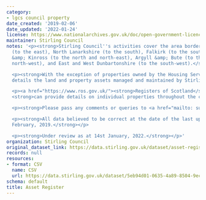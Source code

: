 ```yaml
---
category:
- lgcs council property
date_created: '2019-02-06'
date_updated: '2022-01-24'
license: https://www.nationalarchives.gov.uk/doc/open-government-licence/version/3/
maintainer: Stirling Council
notes: '<p><strong>Stirling Council''s activities cover the area bordered by Clackmannanshire
  (to the east), North Lanarkshire (to the south), Falkirk (to the south-east), Perth
  &amp; Kinross (to the north and north-east), Argyll &amp; Bute (to the north and
  north-west), and East and West Dunbartonshire (to the south-west).</strong></p>

  <p><strong>With the exception of properties owned by the Housing Service, this dataset
  details the land and property assets managed and maintained by Stirling Council.</strong></p>

  <p><a href="https://www.ros.gov.uk/"><strong>Registers of Scotland</strong></a>
  <strong>can provide details on individual properties throughout the country..</strong></p>

  <p><strong>Please pass any comments or queries to <a href="mailto: surveyandinfo@stirling.gov.uk">surveyandinfo@stirling.gov.uk</a>.</strong></p>

  <p><strong>All data believed to be correct at the date of the last update, 12th
  February, 2019.</strong></p>

  <p><strong>Under review as at 14st January, 2022.</strong></p>'
organization: Stirling Council
original_dataset_link: https://data.stirling.gov.uk/dataset/asset-register
records: null
resources:
- format: CSV
  name: CSV
  url: https://data.stirling.gov.uk/dataset/5eb94d01-0635-4a89-8504-9ec04f600cb8/resource/81650170-e849-4d5c-94f8-d67b8adccd53/download/20190313-land-and-property-asset-register-12.02.2019.csv
schema: default
title: Asset Register
---
```

